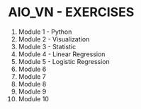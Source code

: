 # AIO_VN - EXERCISES

1. Module 1 - Python
2. Module 2 - Visualization
3. Module 3 - Statistic
4. Module 4 - Linear Regression
5. Module 5 - Logistic Regression
6. Module 6
7. Module 7
8. Module 8
9. Module 9
10. Module 10
